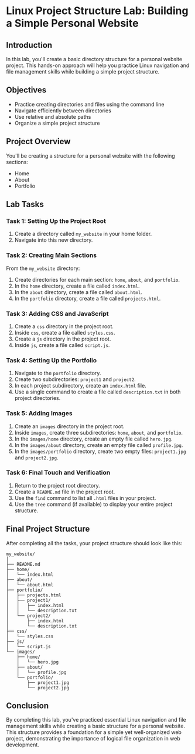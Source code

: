 # Linux Project Structure Lab: Building a Simple Personal Website

## Introduction

In this lab, you'll create a basic directory structure for a personal website project. This hands-on approach will help you practice Linux navigation and file management skills while building a simple project structure.

## Objectives

- Practice creating directories and files using the command line
- Navigate efficiently between directories
- Use relative and absolute paths
- Organize a simple project structure

## Project Overview

You'll be creating a structure for a personal website with the following sections:
- Home
- About
- Portfolio

## Lab Tasks

### Task 1: Setting Up the Project Root

1. Create a directory called `my_website` in your home folder.
2. Navigate into this new directory.

### Task 2: Creating Main Sections

From the `my_website` directory:

1. Create directories for each main section: `home`, `about`, and `portfolio`.
2. In the `home` directory, create a file called `index.html`.
3. In the `about` directory, create a file called `about.html`.
4. In the `portfolio` directory, create a file called `projects.html`.

### Task 3: Adding CSS and JavaScript

1. Create a `css` directory in the project root.
2. Inside `css`, create a file called `styles.css`.
3. Create a `js` directory in the project root.
4. Inside `js`, create a file called `script.js`.

### Task 4: Setting Up the Portfolio

1. Navigate to the `portfolio` directory.
2. Create two subdirectories: `project1` and `project2`.
3. In each project subdirectory, create an `index.html` file.
4. Use a single command to create a file called `description.txt` in both project directories.

### Task 5: Adding Images

1. Create an `images` directory in the project root.
2. Inside `images`, create three subdirectories: `home`, `about`, and `portfolio`.
3. In the `images/home` directory, create an empty file called `hero.jpg`.
4. In the `images/about` directory, create an empty file called `profile.jpg`.
5. In the `images/portfolio` directory, create two empty files: `project1.jpg` and `project2.jpg`.

### Task 6: Final Touch and Verification

1. Return to the project root directory.
2. Create a `README.md` file in the project root.
3. Use the `find` command to list all `.html` files in your project.
4. Use the `tree` command (if available) to display your entire project structure.

## Final Project Structure

After completing all the tasks, your project structure should look like this:

```
my_website/
│
├── README.md
├── home/
│   └── index.html
├── about/
│   └── about.html
├── portfolio/
│   ├── projects.html
│   ├── project1/
│   │   ├── index.html
│   │   └── description.txt
│   └── project2/
│       ├── index.html
│       └── description.txt
├── css/
│   └── styles.css
├── js/
│   └── script.js
└── images/
    ├── home/
    │   └── hero.jpg
    ├── about/
    │   └── profile.jpg
    └── portfolio/
        ├── project1.jpg
        └── project2.jpg
```

## Conclusion

By completing this lab, you've practiced essential Linux navigation and file management skills while creating a basic structure for a personal website. This structure provides a foundation for a simple yet well-organized web project, demonstrating the importance of logical file organization in web development.

